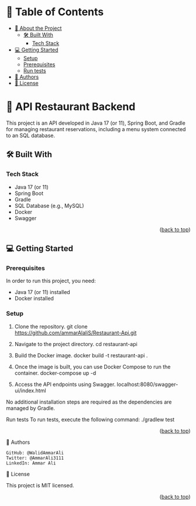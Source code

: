 <a name="readme-top"></a>

# 📗 Table of Contents

- [📖 About the Project](#about-project)
  - [🛠 Built With](#built-with)
    - [Tech Stack](#tech-stack)
- [💻 Getting Started](#getting-started)
  - [Setup](#setup)
  - [Prerequisites](#prerequisites)
  - [Run tests](#run-tests)
- [👥 Authors](#authors)
- [📝 License](#license)


# 📖 API Restaurant Backend <a name="about-project"></a>

This project is an API developed in Java 17 (or 11), Spring Boot, and Gradle for managing restaurant reservations, including a menu system connected to an SQL database.

## 🛠 Built With <a name="built-with"></a>

### Tech Stack <a name="tech-stack"></a>

- Java 17 (or 11)
- Spring Boot
- Gradle
- SQL Database (e.g., MySQL)
- Docker
- Swagger

<p align="right">(<a href="#readme-top">back to top</a>)</p>

## 💻 Getting Started <a name="getting-started"></a>

### Prerequisites

In order to run this project, you need:

- Java 17 (or 11) installed
- Docker installed

### Setup

1. Clone the repository.
git clone https://github.com/ammarAlaliS/Restaurant-Api.git

2. Navigate to the project directory.
cd restaurant-api

3. Build the Docker image.
  docker build -t restaurant-api .

4. Once the image is built, you can use Docker Compose to run the container.
docker-compose up -d

5. Access the API endpoints using Swagger.
localhost:8080/swagger-ui/index.html

No additional installation steps are required as the dependencies are managed by Gradle.

Run tests
To run tests, execute the following command:
./gradlew test

<p align="right">(<a href="#readme-top">back to top</a>)</p>
👥 Authors <a name="authors"></a>

    GitHub: @WalidAmmarAli
    Twitter: @AmmarAli3111
    LinkedIn: Ammar Ali

📝 License <a name="license"></a>

This project is MIT licensed.
<p align="right">(<a href="#readme-top">back to top</a>)</p>
